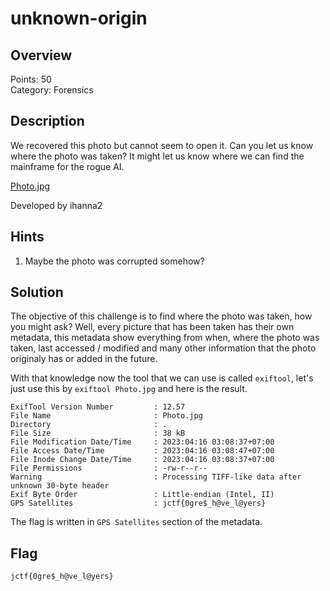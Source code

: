 # unknown-origin
## Overview
Points: 50  
Category: Forensics

## Description
We recovered this photo but cannot seem to open it. Can you let us know where the photo was taken? It might let us know where we can find the mainframe for the rogue AI.

[Photo.jpg](./Photo.jpg)

Developed by ihanna2

## Hints

1. Maybe the photo was corrupted somehow?
## Solution

The objective of this challenge is to find where the photo was taken, how you might ask? Well, every picture that has been taken has their own metadata, this metadata show everything from when, where the photo was taken, last accessed / modified and many other information that the photo originaly has or added in the future.

With that knowledge now the tool that we can use is called `exiftool`, let's just use this by `exiftool Photo.jpg` and here is the result.

```
ExifTool Version Number         : 12.57
File Name                       : Photo.jpg
Directory                       : .
File Size                       : 38 kB
File Modification Date/Time     : 2023:04:16 03:08:37+07:00
File Access Date/Time           : 2023:04:16 03:08:47+07:00
File Inode Change Date/Time     : 2023:04:16 03:08:37+07:00
File Permissions                : -rw-r--r--
Warning                         : Processing TIFF-like data after unknown 30-byte header
Exif Byte Order                 : Little-endian (Intel, II)
GPS Satellites                  : jctf{0gre$_h@ve_l@yers}
```

The flag is written in `GPS Satellites` section of the metadata.

## Flag

```jctf{0gre$_h@ve_l@yers}```                                                  